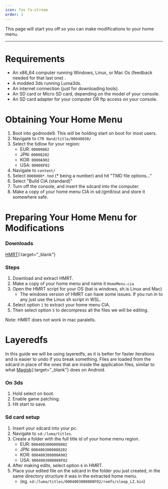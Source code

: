 ```yaml
---
icon: fas fa-stream
order: 1
---
```

This page will start you off so you can make modifications to your home menu.

---
# Requirements
- An x86_64 computer running Windows, Linux, or Mac Os (feedback needed for that last one) . 
- A modded 3ds running Luma3ds. 
- An internet connection (just for downloading tools). 
- An SD card or Micro SD card, depending on the model of your console.
- An SD card adapter for your computer OR ftp access on your console. 
  
  
  
# Obtaining Your Home Menu
1. Boot into godmode9. This will be holding start on boot for most users. 
2. Navigate to `CTR Nand/title/00040030/`
3. Select the tidlow for your region:
    - EUR: `00009802`
    - JPN: `00008202`
    - KOR: `0000A902`
    - USA: `00008F02`
4. Navigate to `content/`
5. Select `0000000*.tmd` (\* being a number) and hit "TMD file options..."
6. Select "Build CIA (standard)" 
7. Turn off the console, and insert the sdcard into the computer.
8. Make a copy of your home menu CIA in sd:/gm9/out and store it somewhere safe.
  
  
  
# Preparing Your Home Menu for Modifications

### Downloads
[HMRT](https://github.com/schrmh/HMRT){:target="_blank"}
    
### Steps    
1. Download and extract HMRT. 
2. Make a copy of your home menu and name it `HomeMenu.cia`
3. Open the HMRT script for your OS (bat is windows, sh is Linux and Mac) 
    - The windows version of HMRT can have some issues. If you run in to any just use the Linux sh script in WSL. 
4. Select option `1` to extract your home menu CIA. 
5. Then select option `5` to decompress all the files we will be editing.

Note: HMRT does not work in mac paralells.
  
  
  
# Layeredfs
In this guide we will be using layeredfs, as it is better for faster iterations and is easier to undo if you break something. Files are loaded from the sdcard in place of the ones that are inside the application files, similar to what [Magisk](https://github.com/topjohnwu/Magisk){:target="_blank"} does on Android.

### On 3ds
1. Hold select on boot. 
2. Enable game patching.
3. Hit start to save. 

### Sd card setup
1. Insert your sdcard into your pc.
2. Navigate to `sd:/luma/titles`.
3. Create a folder with the full title id of your home menu region.
	- EUR: `0004003000009802`
	- JPN: `0004003000008202`
	- KOR: `000400300000A902`
	- USA: `0004003000008F02`
4. After making edits, select option `6` in HMRT.
5. Place your edited file on the sdcard in the folder you just created, in the same directory structure it was in the extracted home menu.
	- (eg. `sd:/luma/titles/0004003000008F02/romfs/sleep_LZ.bin`)
